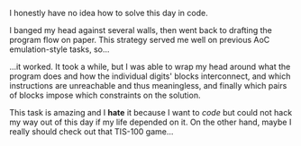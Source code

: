 I honestly have no idea how to solve this day in code.

I banged my head against several walls, then went back to drafting the program flow on paper. This strategy served me well on previous AoC emulation-style tasks, so...

...it worked. It took a while, but I was able to wrap my head around what the program does and how the individual digits' blocks interconnect, and which instructions are unreachable and thus meaningless, and finally which pairs of blocks impose which constraints on the solution.

This task is amazing and I **hate** it because I want to *code* but could not hack my way out of this day if my life depended on it. On the other hand, maybe I really should check out that TIS-100 game...
